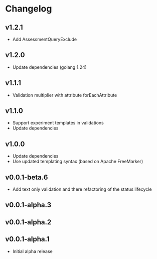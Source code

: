 # Changelog

## v1.2.1

- Add AssessmentQueryExclude

## v1.2.0

- Update dependencies (golang 1.24)

## v1.1.1

- Validation multiplier with attribute forEachAttribute

## v1.1.0

- Support experiment templates in validations
- Update dependencies

## v1.0.0

 - Update dependencies
 - Use updated templating syntax (based on Apache FreeMarker)

## v0.0.1-beta.6

 - Add text only validation and there refactoring of the status lifecycle

## v0.0.1-alpha.3
## v0.0.1-alpha.2
## v0.0.1-alpha.1

 - Initial alpha release
